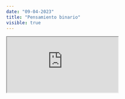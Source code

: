 ```yaml
---
date: "09-04-2023"
title: "Pensamiento binario"
visible: true
---
```

<iframe src="https://www.youtube.com/embed/npFdnQ-T24Y" allowfullscreen></iframe>
